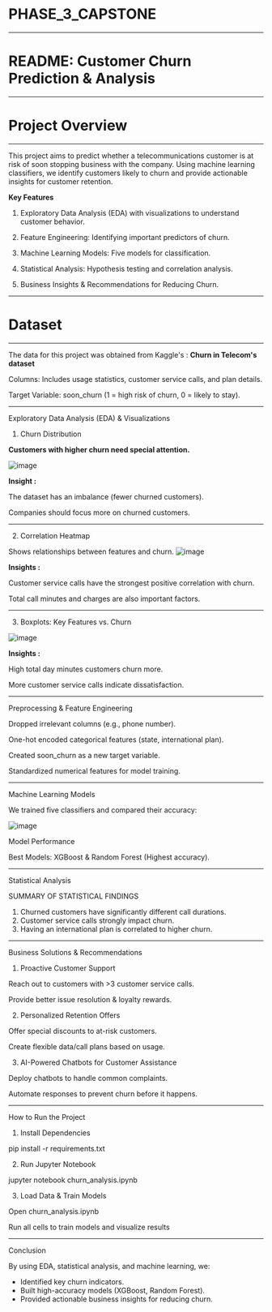 # **PHASE_3_CAPSTONE**
---
# **README: Customer Churn Prediction & Analysis**
---
# **Project Overview**
---
This project aims to predict whether a telecommunications customer is at risk of soon stopping business with the company. Using machine learning classifiers, we identify customers likely to churn and provide actionable insights for customer retention.

**Key Features**

1. Exploratory Data Analysis (EDA) with visualizations to understand customer behavior.

2. Feature Engineering: Identifying important predictors of churn.

3. Machine Learning Models: Five models for classification.

4. Statistical Analysis: Hypothesis testing and correlation analysis.

5. Business Insights & Recommendations for Reducing Churn.



---

# **Dataset**
---
The data for this project was obtained from Kaggle's : **Churn in Telecom's dataset**

Columns: Includes usage statistics, customer service calls, and plan details.

Target Variable: soon_churn (1 = high risk of churn, 0 = likely to stay).



---

Exploratory Data Analysis (EDA) & Visualizations

1. Churn Distribution

**Customers with higher churn need special attention.**

![image](https://github.com/user-attachments/assets/4c297765-a0bd-452f-9f16-605568f73a53)


**Insight :**

The dataset has an imbalance (fewer churned customers).

Companies should focus more on churned customers.



---

2. Correlation Heatmap

Shows relationships between features and churn.
![image](https://github.com/user-attachments/assets/a4b872ee-d265-4c15-8b53-87e1fca6c88d)


**Insights :**

Customer service calls have the strongest positive correlation with churn.

Total call minutes and charges are also important factors.



---

3. Boxplots: Key Features vs. Churn

![image](https://github.com/user-attachments/assets/9613ead2-6d51-45ab-8ca7-e81dfadf2be9)


 **Insights :**

High total day minutes customers churn more.

More customer service calls indicate dissatisfaction.



---

Preprocessing & Feature Engineering

Dropped irrelevant columns (e.g., phone number).

One-hot encoded categorical features (state, international plan).

Created soon_churn as a new target variable.

Standardized numerical features for model training.



---

Machine Learning Models

We trained five classifiers and compared their accuracy:

![image](https://github.com/user-attachments/assets/86b28b15-7420-48a8-82b8-0519d98d6cb9)


Model Performance

 Best Models: XGBoost & Random Forest (Highest accuracy).


---

Statistical Analysis

SUMMARY OF STATISTICAL FINDINGS

1. Churned customers have significantly different call durations.
2. Customer service calls strongly impact churn.
3. Having an international plan is correlated to higher churn.

---

Business Solutions & Recommendations

 1. Proactive Customer Support

Reach out to customers with >3 customer service calls.

Provide better issue resolution & loyalty rewards.


 2. Personalized Retention Offers

Offer special discounts to at-risk customers.

Create flexible data/call plans based on usage.


 3. AI-Powered Chatbots for Customer Assistance

Deploy chatbots to handle common complaints.

Automate responses to prevent churn before it happens.


---


How to Run the Project

1. Install Dependencies

pip install -r requirements.txt

2. Run Jupyter Notebook

jupyter notebook churn_analysis.ipynb

3. Load Data & Train Models

Open churn_analysis.ipynb

Run all cells to train models and visualize results



---

Conclusion

By using EDA, statistical analysis, and machine learning, we:
* Identified key churn indicators.
* Built high-accuracy models (XGBoost, Random Forest).
* Provided actionable business insights for reducing churn.

